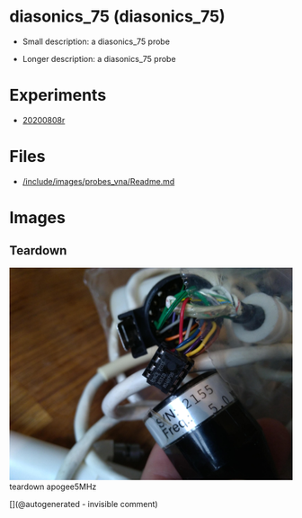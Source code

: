# diasonics_75 (diasonics_75)

* Small description:  a diasonics_75 probe

* Longer description:  a diasonics_75 probe

# Experiments

* [20200808r](/include/experiments/auto/20200808r.md)


# Files

* [/include/images/probes_vna/Readme.md](/include/images/probes_vna/Readme.md)


# Images

## Teardown 

![](/include/20200809r/images/apogee5MHz/P_20200508_152410.jpg)
teardown
apogee5MHz





[](@autogenerated - invisible comment)